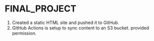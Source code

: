 # FINAL_PROJECT

1. Created a static HTML site and pushed it to GitHub.
2. GitHub Actions is setup to sync content to an S3 bucket. provided permission.
